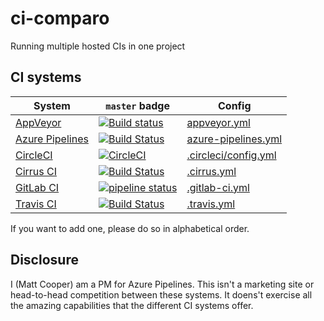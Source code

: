 # ci-comparo
Running multiple hosted CIs in one project

## CI systems

| System | `master` badge | Config |
|--------|----------------|--------|
| [AppVeyor](https://ci.appveyor.com/project/vtbassmatt/ci-comparo/) | [![Build status](https://ci.appveyor.com/api/projects/status/5fjb9pketj8suqv4/branch/master?svg=true)](https://ci.appveyor.com/project/vtbassmatt/ci-comparo/branch/master) | [appveyor.yml](appveyor.yml) |
| [Azure Pipelines](https://dev.azure.com/vtbassmatt/ci-comparo/_build?definitionId=1) | [![Build Status](https://dev.azure.com/vtbassmatt/ci-comparo/_apis/build/status/vtbassmatt.ci-comparo?branchName=master)](https://dev.azure.com/vtbassmatt/ci-comparo/_build/latest?definitionId=1&branchName=master) | [azure-pipelines.yml](azure-pipelines.yml) |
| [CircleCI](https://circleci.com/gh/vtbassmatt/ci-comparo) | [![CircleCI](https://circleci.com/gh/vtbassmatt/ci-comparo.svg?style=svg)](https://circleci.com/gh/vtbassmatt/ci-comparo) | [.circleci/config.yml](.circleci/config.yml) |
| [Cirrus CI](https://cirrus-ci.com/github/vtbassmatt/ci-comparo) | [![Build Status](https://api.cirrus-ci.com/github/vtbassmatt/ci-comparo.svg)](https://cirrus-ci.com/github/vtbassmatt/ci-comparo) | [.cirrus.yml](.cirrus.yml) |
| [GitLab CI](https://gitlab.com/vtbassmatt/ci-comparo/pipelines) | [![pipeline status](https://gitlab.com/vtbassmatt/ci-comparo/badges/master/pipeline.svg)](https://gitlab.com/vtbassmatt/ci-comparo/commits/master) | [.gitlab-ci.yml](.gitlab-ci.yml) |
| [Travis CI](https://travis-ci.com/vtbassmatt/ci-comparo/) | [![Build Status](https://travis-ci.com/vtbassmatt/ci-comparo.svg?branch=master)](https://travis-ci.com/vtbassmatt/ci-comparo) | [.travis.yml](.travis.yml) |

If you want to add one, please do so in alphabetical order.

## Disclosure

I (Matt Cooper) am a PM for Azure Pipelines.
This isn't a marketing site or head-to-head competition between these systems.
It doens't exercise all the amazing capabilities that the different CI systems offer.
